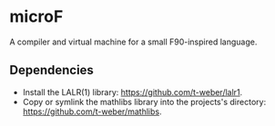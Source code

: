 # microF
A compiler and virtual machine for a small F90-inspired language.

## Dependencies
 - Install the LALR(1) library: https://github.com/t-weber/lalr1.
 - Copy or symlink the mathlibs library into the projects's directory: https://github.com/t-weber/mathlibs.

